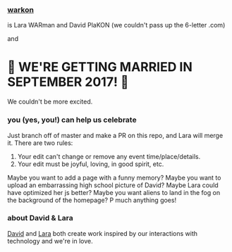### [warkon](http://warkon.com)
is Lara WARman and David PlaKON (we couldn't pass up the 6-letter .com)

and
# 🍾  WE'RE GETTING MARRIED IN SEPTEMBER 2017! 🍾

We couldn't be more excited.

### you (yes, you!) can help us celebrate
Just branch off of master and make a PR on this repo, and Lara will merge it. There are two rules:

1. Your edit can't change or remove any event time/place/details.
2. Your edit must be joyful, loving, in good spirit, etc.

Maybe you want to add a page with a funny memory? Maybe you want to upload an embarrassing high school picture of David? Maybe Lara could have optimized her js better? Maybe you want aliens to land in the fog on the background of the homepage? P much anything goes!


### about David & Lara
[David](http://www.madebydspii.com/) and [Lara](http://lara.isintheinter.net) both create work inspired by our interactions with technology and we're in love.   
